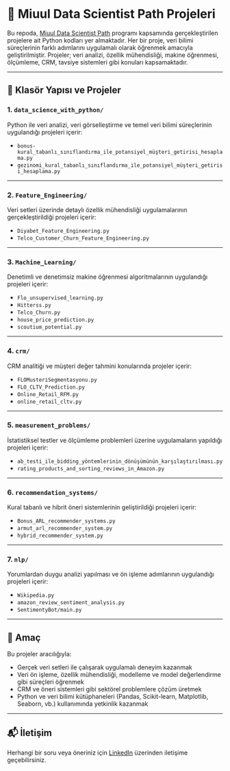 # 🧠 Miuul Data Scientist Path Projeleri

Bu repoda, [Miuul Data Scientist Path](https://miuul.com) programı kapsamında gerçekleştirilen projelere ait Python kodları yer almaktadır. Her bir proje, veri bilimi süreçlerinin farklı adımlarını uygulamalı olarak öğrenmek amacıyla geliştirilmiştir. Projeler; veri analizi, özellik mühendisliği, makine öğrenmesi, ölçümleme, CRM, tavsiye sistemleri gibi konuları kapsamaktadır.

---

## 📁 Klasör Yapısı ve Projeler

### 1. `data_science_with_python/`
Python ile veri analizi, veri görselleştirme ve temel veri bilimi süreçlerinin uygulandığı projeleri içerir:

- `bonus-kural_tabanlı_sınıflandırma_ile_potansiyel_müşteri_getirisi_hesaplama.py`
- `gezinomi_kural_tabanlı_sınıflandırma_ile_potansiyel_müşteri_getirisi_hesaplama.py`

---

### 2. `Feature_Engineering/`
Veri setleri üzerinde detaylı özellik mühendisliği uygulamalarının gerçekleştirildiği projeleri içerir:

- `Diyabet_Feature_Engineering.py`
- `Telco_Customer_Churn_Feature_Engineering.py`

---

### 3. `Machine_Learning/`
Denetimli ve denetimsiz makine öğrenmesi algoritmalarının uygulandığı projeleri içerir:

- `Flo_unsupervised_learning.py`
- `Hitterss.py`
- `Telco_Churn.py`
- `house_price_prediction.py`
- `scoutium_potential.py`

---

### 4. `crm/`
CRM analitiği ve müşteri değer tahmini konularında projeler içerir:

- `FLOMusteriSegmentasyonu.py`
- `FLO_CLTV_Prediction.py`
- `Online_Retail_RFM.py`
- `online_retail_cltv.py`

---

### 5. `measurement_problems/`
İstatistiksel testler ve ölçümleme problemleri üzerine uygulamaların yapıldığı projeleri içerir:

- `ab_testi_ile_bidding_yöntemlerinin_dönüşümünün_karşılaştırılması.py`
- `rating_products_and_sorting_reviews_in_Amazon.py`

---

### 6. `recommendation_systems/`
Kural tabanlı ve hibrit öneri sistemlerinin geliştirildiği projeleri içerir:

- `Bonus_ARL_recommender_systems.py`
- `armut_arl_recommender_system.py`
- `hybrid_recommender_system.py`

---

### 7. `nlp/`
Yorumlardan duygu analizi yapılması ve ön işleme adımlarının uygulandığı projeleri içerir:

- `Wikipedia.py`
- `amazon_review_sentiment_analysis.py`
- `SentimentyBot/main.py`

---

## 🚀 Amaç

Bu projeler aracılığıyla:

- Gerçek veri setleri ile çalışarak uygulamalı deneyim kazanmak
- Veri ön işleme, özellik mühendisliği, modelleme ve model değerlendirme gibi süreçleri öğrenmek
- CRM ve öneri sistemleri gibi sektörel problemlere çözüm üretmek
- Python ve veri bilimi kütüphaneleri (Pandas, Scikit-learn, Matplotlib, Seaborn, vb.) kullanımında yetkinlik kazanmak

---
## 📬 İletişim
Herhangi bir soru veya öneriniz için [LinkedIn](https://www.linkedin.com/in/berilcankutlu/) üzerinden iletişime geçebilirsiniz.
